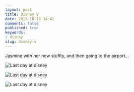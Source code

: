 ```yaml
---
layout: post
title: Disney V
date: 2013-10-18 14:41
comments: false
published: true
keywords:
- disney
slug: disney-v
---
```

Jasmine with her new stuffty, and then going to the airport...

![Last day at disney](http://media.eick.us/media/photographs/2013/2013-07-06/disney-last-day-2013-07-06-at-08-06-48.jpg)

![Last day at disney](http://media.eick.us/media/photographs/2013/2013-07-06/disney-last-day-2013-07-06-at-10-58-01.jpg)

![Last day at disney](http://media.eick.us/media/photographs/2013/2013-07-06/disney-last-day-2013-07-06-at-12-24-56.jpg)
